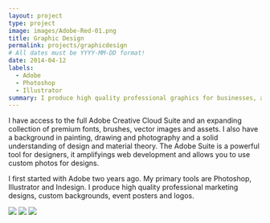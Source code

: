 ```yaml
---
layout: project
type: project
image: images/Adobe-Red-01.png
title: Graphic Design
permalink: projects/graphicdesign
# All dates must be YYYY-MM-DD format!
date: 2014-04-12
labels:
  - Adobe
  - Photoshop
  - Illustrator
summary: I produce high quality professional graphics for businesses, artists and DJ's.
---
```


I have access to the full Adobe Creative Cloud Suite and an expanding collection of premium fonts, brushes, vector images and assets. I also have a background in painting, drawing and photography and a solid understanding of design and material theory. The Adobe Suite is a powerful tool for designers, it amplifyings web development and allows you to use custom photos for designs.

I first started with Adobe two years ago. My primary tools are Photoshop, Illustrator and Indesign. I produce high quality professional marketing designs, custom backgrounds, event posters and logos. 

<img class="ui small left floated image" src="{{ site.baseurl }}/images/gd-project-image-1.jpg">
<img class="ui small middle floated image" src="{{ site.baseurl }}/images/gd-project-image-2.jpg">
<img class="ui small left floated image" src="{{ site.baseurl }}/images/gd-project-image-3.jpg">
